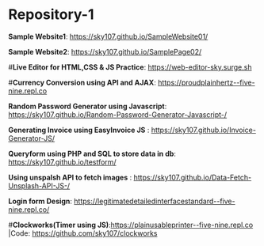 # Repository-1

**Sample Website1**: https://sky107.github.io/SampleWebsite01/

**Sample Website2**: https://sky107.github.io/SamplePage02/ 

#**Live Editor for HTML,CSS & JS Practice**: https://web-editor-sky.surge.sh 

#**Currency Conversion using API and AJAX**: https://proudplainhertz--five-nine.repl.co

**Random Password Generator using Javascript**: https://sky107.github.io/Random-Password-Generator-Javascript-/

**Generating Invoice using EasyInvoice JS** : https://sky107.github.io/Invoice-Generator-JS/

**Queryform using PHP and SQL to store data in db**: https://sky107.github.io/testform/

**Using unspalsh API to fetch images** : https://sky107.github.io/Data-Fetch-Unsplash-API-JS-/

**Login form Design**: https://legitimatedetailedinterfacestandard--five-nine.repl.co/

#**Clockworks(Timer using JS)**:https://plainusableprinter--five-nine.repl.co |Code: https://github.com/sky107/clockworks
 

